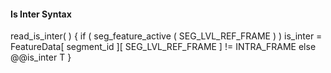 #### Is Inter Syntax

<div class="syntax">
read_is_inter( ) {
    if ( seg_feature_active ( SEG_LVL_REF_FRAME ) )
        is_inter = FeatureData[ segment_id ][ SEG_LVL_REF_FRAME ] != INTRA_FRAME
    else
        @@is_inter                                                       T
}
</div>
